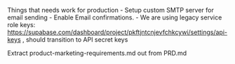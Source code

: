 
Things that needs work for production
    - Setup custom SMTP server for email sending
    - Enable Email confirmations.
    - We are using legacy service role keys: https://supabase.com/dashboard/project/pkftjntcnjevfchkcywi/settings/api-keys , should transition to API secret keys 


Extract product-marketing-requirements.md out from PRD.md 
